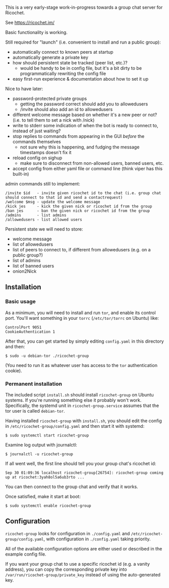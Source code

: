 This is a very early-stage work-in-progress towards a group chat server for Ricochet.

See https://ricochet.im/

Basic functionality is working.

Still required for "launch" (i.e. convenient to install and run a public group):
 - automatically connect to known peers at startup
 - automatically generate a private key
 - how should persistent state be tracked (peer list, etc.)?
   - would be handy to be in config file, but it's a bit dirty to be programmatically rewriting the config file
 - easy first-run experience & documentation about how to set it up

Nice to have later:
 - password-protected private groups
   - getting the password correct should add you to allowedusers
   - /invite should also add an id to allowedusers
 - different welcome message based on whether it's a new peer or not? (i.e. to tell them to set a nick with /nick)
 - write to stderr some indication of when the bot is ready to connect to, instead of just waiting?
 - stop replies to commands from appearing in the GUI *before* the commands themselves
   - not sure why this is happening, and fudging the message timestamps doesn't fix it
 - reload config on sighup
   - make sure to disconnect from non-allowed users, banned users, etc.
 - accept config from either yaml file or command line (think viper has this built-in)

admin commands still to implement:

    /invite $id   - invite given ricochet id to the chat (i.e. group chat should connect to that id and send a contactrequest)
    /welcome $msg - update the welcome message
    /kick jes     - kick the given nick or ricochet id from the group
    /ban jes      - ban the given nick or ricochet id from the group
    /admins       - list admins
    /allowedusers - list allowed users

Persistent state we will need to store:
 - welcome message
 - list of allowedusers
 - list of peers to connect to, if different from allowedusers (e.g. on a public group?)
 - list of admins
 - list of banned users
 - onion2Nick

Installation
------------

### Basic usage

As a minimum, you will need to install and run `tor`, and enable its control port. You'll want something in your `torrc`
(`/etc/tor/torrc` on Ubuntu) like:

    ControlPort 9051
    CookieAuthentication 1

After that, you can get started by simply editing `config.yaml` in this directory and then:

    $ sudo -u debian-tor ./ricochet-group

(You need to run it as whatever user has access to the `tor` authentication cookie).

### Permanent installation

The included script `install.sh` should install `ricochet-group` on Ubuntu systems. If you're running something else
it probably won't work. Specifically, the systemd unit in `ricochet-group.service` assumes that the tor user is called
`debian-tor`.

Having installed `ricochet-group` with `install.sh`, you should edit the config in `/etc/ricochet-group/config.yaml`
and then start it with systemd:

    $ sudo systemctl start ricochet-group

Examine log output with journalctl:

    $ journalctl -u ricochet-group

If all went well, the first line should tell you your group chat's ricochet id:

    Sep 30 01:09:36 localhost ricochet-group[26754]: ricochet-group coming up at ricochet:3yah8ol5a6ub3rto ...

You can then connect to the group chat and verify that it works.

Once satisfied, make it start at boot:

    $ sudo systemctl enable ricochet-group

Configuration
-------------

`ricochet-group` looks for configuration in `./config.yaml` and `/etc/ricochet-group/config.yaml`, with configuration in
`./config.yaml` taking priority.

All of the available configuration options are either used or described in the example config file.

If you want your group chat to use a specific ricochet id (e.g. a vanity address), you can copy the corresponding private key into
`/var/run/ricochet-group/private_key` instead of using the auto-generated key.
